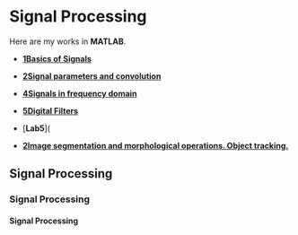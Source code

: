 # Signal Processing
Here are my works in **MATLAB**.
- [**1Basics of Signals**](https://github.com/IsilEna/SignalProcessing/blob/main/signal_lab1_isilsonmez.pdf)
- [**2Signal parameters and convolution**](https://github.com/IsilEna/SignalProcessing/blob/main/Signals_LAB2_Sonmez_Isil.pdf)
- [**4Signals in frequency domain**](https://github.com/IsilEna/SignalProcessing/blob/main/Signal_lab4_sonmezisil.pdf)
- [**5Digital Filters**](https://github.com/IsilEna/SignalProcessing/blob/main/Signals_LAB5%20_%20Sonmez_%20Isil.pdf)
- [**Lab5**](

- [**2Image segmentation and morphological operations. Object tracking.**]()


##  Signal Processing
###  Signal Processing
#### Signal Processing
